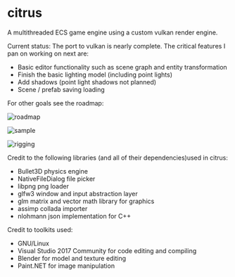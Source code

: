 # citrus
A multithreaded ECS game engine using a custom vulkan render engine.

Current status:
The port to vulkan is nearly complete. The critical features I pan on working on next are:
* Basic editor functionality such as scene graph and entity transformation
* Finish the basic lighting model (including point lights)
* Add shadows (point light shadows not planned)
* Scene / prefab saving loading

For other goals see the roadmap:

![roadmap](https://raw.githubusercontent.com/bennywwg/citrus/master/media/roadmap.png "Roadmap")

![sample](https://raw.githubusercontent.com/bennywwg/citrus/master/media/sample.png "Sample Scene")

![rigging](https://raw.githubusercontent.com/bennywwg/citrus/master/media/rigging.gif "Rigging")

Credit to the following libraries (and all of their dependencies)used in citrus:
* Bullet3D physics engine
* NativeFileDialog file picker
* libpng png loader
* glfw3 window and input abstraction layer
* glm matrix and vector math library for graphics
* assimp collada importer
* nlohmann json implementation for C++

Credit to toolkits used:
* GNU/Linux
* Visual Studio 2017 Community for code editing and compiling
* Blender for model and texture editing
* Paint.NET for image manipulation
